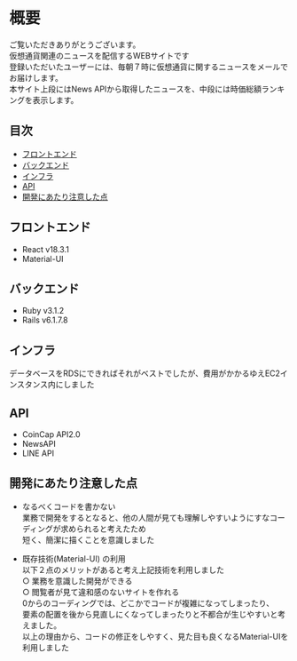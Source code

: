 # 概要
ご覧いただきありがとうございます。</br>
仮想通貨関連のニュースを配信するWEBサイトです</br> 
登録いただいたユーザーには、毎朝７時に仮想通貨に関するニュースをメールでお届けします。</br>
本サイト上段にはNews APIから取得したニュースを、中段には時価総額ランキングを表示します。</br>

## 目次
- [フロントエンド](#フロントエンド)
- [バックエンド](#バックエンド)
- [インフラ](#インフラ)
- [API](#API)
- [開発にあたり注意した点](##開発にあたり注意した点)
  
## フロントエンド
- React v18.3.1
- Material-UI
## バックエンド
- Ruby v3.1.2
- Rails v6.1.7.8
## インフラ
データベースをRDSにできればそれがベストでしたが、費用がかかるゆえEC2インスタンス内にしました
## API
- CoinCap API2.0
- NewsAPI
- LINE API
## 開発にあたり注意した点
- なるべくコードを書かない  
  業務で開発をするとなると、他の人間が見ても理解しやすいようにすなコーディングが求められると考えたため  
  短く、簡潔に描くことを意識しました
- 既存技術(Material-UI) の利用  
  以下２点のメリットがあると考え上記技術を利用しました</br>
  &#9675; 業務を意識した開発ができる</br>
  &#9675; 閲覧者が見て違和感のないサイトを作れる</br>
0からのコーディングでは、どこかでコードが複雑になってしまったり、</br>
要素の配置を後から見直しにくなってしまったりと不都合が生じやすいと考えました。</br>
以上の理由から、コードの修正をしやすく、見た目も良くなるMaterial-UIを利用しました

  ##
